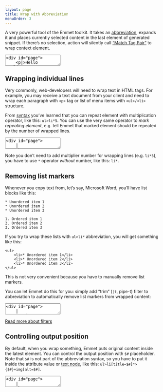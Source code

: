 ```yaml
---
layout: page
title: Wrap with Abbreviation
menuOrder: 3
---
```

A very powerful tool of the Emmet toolkit. It takes an [abbreviation](/abbreviations/), expands it and places currently selected content in the last element of generated snippet. If there’s no selection, action will silently call [“Match Tag Pair”](/actions/match-pair/) to wrap context element.

<textarea class="movie-def">
&lt;div id="page"&gt;
	&lt;p|&gt;Hello world&lt;/p&gt;
&lt;/div&gt;
~~~
tooltip: Place caret inside tag (or tag content) you want to wrap and run “Wrap with Abbreviation” action
prompt: {text: '.wrapper>h1{Title}+.content', title: 'Enter abbreviation'}  ::: “Wrap with Abbreviation” (Shift-Cmd-A)
run: {command: function(editor){CodeMirror._wrapWithAbbreviation(editor, '.wrapper>h1{Title}+.content');}}
</textarea>

## Wrapping individual lines

Very commonly, web-developers will need to wrap text in HTML tags. For example, you may receive a text document from your client and need to wrap each paragraph with `<p>` tag or list of menu items with `<ul>/<li>` structure.

From [syntax](/abbreviations/syntax/) you’ve learned that you can repeat element with multiplication operator, like this: `ul>li*5`. You can use the very same operator to _mark repeating element_, e.g. tell Emmet that marked element should be repeated by the number of wrapped lines.

<textarea class="movie-def">
&lt;div id="page"&gt;
	|
	About
	News
	Products
	Contacts
	
	Lorem ipsum dolor sit amet.
&lt;/div&gt;
~~~
tooltip: Select lines you want to wrap.
moveTo: 2:4
select: 5:13
wait: 1000
tooltip: Call “Wrap with Abbreviation” action and enter abbreviation with repeated element marked with <em>\*</em>
prompt: {text: 'nav>ul.nav>li.nav-item$\*>a', title: 'Enter abbreviation'}  ::: “Wrap with Abbreviation” (Shift-Cmd-A)
run: {command: function(editor){CodeMirror._wrapWithAbbreviation(editor, 'nav>ul.nav>li.nav-item$\*>a');}}
</textarea>

Note you don’t need to add multiplier number for wrapping lines (e.g. `li*5`), you have to use `*` operator _without_ number, like this: `li*`.

## Removing list markers

Whenever you copy text from, let’s say, Microsoft Word, you’ll have list blocks like this:

	* Unordered item 1
	* Unordered item 2
	* Unordered item 3
	
	1. Ordered item 1
	2. Ordered item 2
	3. Ordered item 3
	
If you try to wrap these lists with `ul>li*` abbreviation, you will get something like this:

	<ul>
		<li>* Unordered item 1</li>
		<li>* Unordered item 2</li>
		<li>* Unordered item 3</li>
	</ul>
	
This is not very convenient because you have to manually remove list markers.

You can let Emmet do this for you: simply add “trim“ (`|t`, pipe-t) filter to abbreviation to automatically remove list markers from wrapped content:

<textarea class="movie-def">
&lt;div id="page"&gt;
	|
	1. About
	2. News
	3. Products
	4. Contacts
	
	Lorem ipsum dolor sit amet.
&lt;/div&gt;
~~~
tooltip: Select lines you want to wrap.
moveTo: 2:4
select: 5:15
wait: 1000
tooltip: Call “Wrap with Abbreviation” action and enter abbreviation with  <em>|t</em> filter at the end
prompt: {text: 'ul.nav>li.nav-item$\*>a|t', title: 'Enter abbreviation'}  ::: “Wrap with Abbreviation” (Shift-Cmd-A)
run: {command: function(editor){CodeMirror._wrapWithAbbreviation(editor, 'ul.nav>li.nav-item$\*>a|t');}}
</textarea>

[Read more about filters](/filters/)

## Controlling output position

By default, when you wrap something, Emmet puts original content inside the latest element. You can control the output position with `$#` placeholder. Note that `$#` is not part of the abbreviation syntax, so you have to put it inside the attribute value or [text node](/abbreviations/syntax/), like this: `ul>li[title=$#]*>{$#}+img[alt=$#]`.

<textarea class="movie-def">
&lt;div id="page"&gt;
	|
	About
	News
	Products
	Contacts
	
	Lorem ipsum dolor sit amet.
&lt;/div&gt;
~~~
tooltip: Select lines you want to wrap.
moveTo: 2:4
select: 5:13
wait: 1000
tooltip: Call “Wrap with Abbreviation” action and enter abbreviation with repeated element marked with <em>\*</em> and <em>$#</em> placeholder
prompt: {text: 'ul>li[title=$#]\*>{$#}+img[alt=$#]', title: 'Enter abbreviation'}  ::: “Wrap with Abbreviation” (Shift-Cmd-A)
run: {command: function(editor){CodeMirror._wrapWithAbbreviation(editor, 'ul>li[title=$#]\*>{$#}+img[alt=$#]');}}
</textarea>
